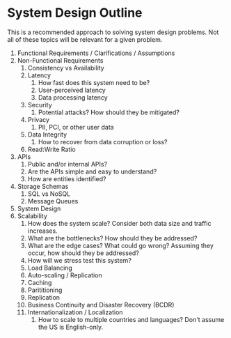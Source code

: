 # System Design Outline
This is a recommended approach to solving system design problems. Not all of these topics will be relevant for a given problem.
1. Functional Requirements / Clarifications / Assumptions
1. Non-Functional Requirements
	1. Consistency vs Availability
	1. Latency
		1. How fast does this system need to be? 
		1. User-perceived latency
		1. Data processing latency
	1. Security
		1. Potential attacks? How should they be mitigated?
	1. Privacy
		1. PII, PCI, or other user data
	1. Data Integrity
		1. How to recover from data corruption or loss?
	1. Read:Write Ratio
1. APIs
	1. Public and/or internal APIs?
	1. Are the APIs simple and easy to understand?
	1. How are entities identified?
1. Storage Schemas
	1. SQL vs NoSQL
	1. Message Queues
1. System Design
1. Scalability
	1. How does the system scale? Consider both data size and traffic increases.
	1. What are the bottlenecks? How should they be addressed?
	1. What are the edge cases? What could go wrong? Assuming they occur, how should they be addressed?
	1. How will we stress test this system?
	1. Load Balancing
	1. Auto-scaling / Replication
	1. Caching
	1. Parititioning
	1. Replication
	1. Business Continuity and Disaster Recovery (BCDR)
	1. Internationalization / Localization
		1. How to scale to multiple countries and languages? Don't assume the US is English-only.
